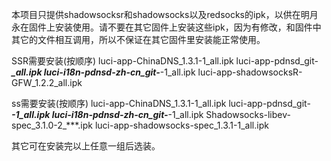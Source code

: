 本项目只提供shadowsocksr和shadowsocks以及redsocks的ipk，以供在明月永在固件上安装使用。请不要在其它固件上安装这些ipk，因为有修改，和固件中其它的文件相互调用，所以不保证在其它固件里安装能正常使用。

SSR需要安装(按顺序)
luci-app-ChinaDNS_1.3.1-1_all.ipk
luci-app-pdnsd_git-***_all.ipk
luci-i18n-pdnsd-zh-cn_git-***-1_all.ipk
luci-app-shadowsocksR-GFW_1.2.2_all.ipk

ss需要安装(按顺序)
luci-app-ChinaDNS_1.3.1-1_all.ipk
luci-app-pdnsd_git-***-1_all.ipk
luci-i18n-pdnsd-zh-cn_git-***-1_all.ipk
Shadowsocks-libev-spec_3.1.0-2_***.ipk
luci-app-shadowsocks-spec_1.3.1-1_all.ipk


其它可在安装完以上任意一组后选装。

